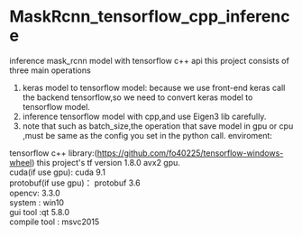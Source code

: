 # MaskRcnn_tensorflow_cpp_inference
inference mask_rcnn model with tensorflow c++ api
this project  consists of three main operations
  1. keras model to tensorflow model: because we use front-end keras call the backend tensorflow,so we need to convert keras model to 
    tensorflow model.  
  2. inference tensorflow  model with cpp,and  use Eigen3 lib carefully.  
  3. note that such as  batch_size,the operation that save model in  gpu or cpu ,must be same as the config you set in the python call.
enviroment:   

  tensorflow c++ library:(https://github.com/fo40225/tensorflow-windows-wheel)  this project's tf version 1.8.0 avx2 gpu.  
  cuda(if use gpu): cuda 9.1   
  protobuf(if use gpu)： protobuf 3.6   
  opencv: 3.3.0  
  system : win10  
  gui tool :qt 5.8.0  
  compile tool : msvc2015  
  
